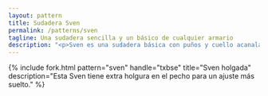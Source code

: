 ```yaml
---
layout: pattern
title: Sudadera Sven
permalink: /patterns/sven
tagline: Una sudadera sencilla y un básico de cualquier armario
description: "<p>Sven es una sudadera básica con puños y cuello acanalados.</p>"
---
```

{% include fork.html
    pattern="sven"
    handle="txbse"
    title="Sven holgada"
    description="Esta Sven tiene extra holgura en el pecho para un ajuste más suelto."
%}

